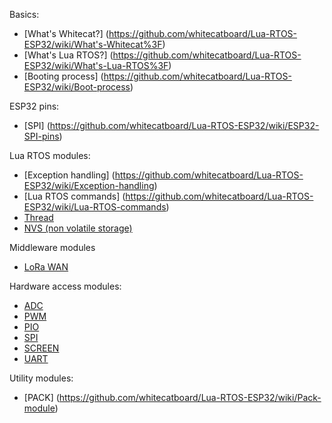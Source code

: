 Basics:
* [What's Whitecat?] (https://github.com/whitecatboard/Lua-RTOS-ESP32/wiki/What's-Whitecat%3F)
* [What's Lua RTOS?] (https://github.com/whitecatboard/Lua-RTOS-ESP32/wiki/What's-Lua-RTOS%3F)
* [Booting process] (https://github.com/whitecatboard/Lua-RTOS-ESP32/wiki/Boot-process)

ESP32 pins:

* [SPI] (https://github.com/whitecatboard/Lua-RTOS-ESP32/wiki/ESP32-SPI-pins)

Lua RTOS modules:

* [Exception handling] (https://github.com/whitecatboard/Lua-RTOS-ESP32/wiki/Exception-handling)
* [Lua RTOS commands] (https://github.com/whitecatboard/Lua-RTOS-ESP32/wiki/Lua-RTOS-commands)
* [Thread](https://github.com/whitecatboard/Lua-RTOS-ESP32/wiki/Thread-Module)
* [NVS (non volatile storage)](https://github.com/whitecatboard/Lua-RTOS-ESP32/wiki/NVS-Module)

Middleware modules

* [LoRa WAN](https://github.com/whitecatboard/Lua-RTOS-ESP32/wiki/LoRa-WAN-Module)

Hardware access modules:

* [ADC](https://github.com/whitecatboard/Lua-RTOS-ESP32/wiki/ADC-Module)
* [PWM](https://github.com/whitecatboard/Lua-RTOS-ESP32/wiki/PWM-Module)
* [PIO](https://github.com/whitecatboard/Lua-RTOS-ESP32/wiki/PIO-Module)
* [SPI](https://github.com/whitecatboard/Lua-RTOS-ESP32/wiki/SPI-Module)
* [SCREEN](https://github.com/whitecatboard/Lua-RTOS-ESP32/wiki/SCREEN-Module)
* [UART](https://github.com/whitecatboard/Lua-RTOS-ESP32/wiki/UART-Module)


Utility modules:
* [PACK] (https://github.com/whitecatboard/Lua-RTOS-ESP32/wiki/Pack-module)